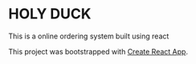 # HOLY DUCK

This is a online ordering system built using react

This project was bootstrapped with [Create React App](https://github.com/facebook/create-react-app).
